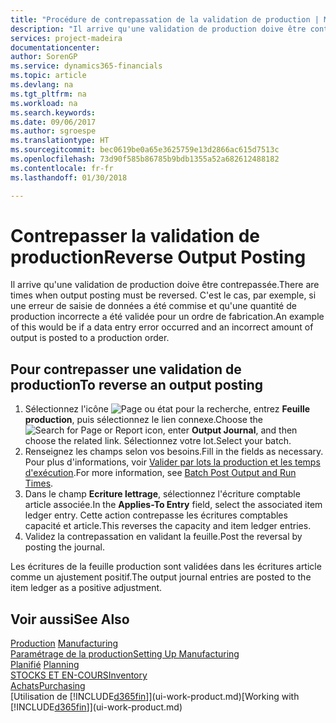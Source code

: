 ```yaml
---
title: "Procédure de contrepassation de la validation de production | Microsoft Docs"
description: "Il arrive qu'une validation de production doive être contrepassée. C'est le cas, par exemple, si une erreur de saisie de données a été commise et qu'une quantité de production incorrecte a été validée pour un ordre de fabrication."
services: project-madeira
documentationcenter: 
author: SorenGP
ms.service: dynamics365-financials
ms.topic: article
ms.devlang: na
ms.tgt_pltfrm: na
ms.workload: na
ms.search.keywords: 
ms.date: 09/06/2017
ms.author: sgroespe
ms.translationtype: HT
ms.sourcegitcommit: bec0619be0a65e3625759e13d2866ac615d7513c
ms.openlocfilehash: 73d90f585b86785b9bdb1355a52a682612488182
ms.contentlocale: fr-fr
ms.lasthandoff: 01/30/2018

---
```

# <a name="reverse-output-posting"></a><span data-ttu-id="3c52a-104">Contrepasser la validation de production</span><span class="sxs-lookup"><span data-stu-id="3c52a-104">Reverse Output Posting</span></span>
<span data-ttu-id="3c52a-105">Il arrive qu'une validation de production doive être contrepassée.</span><span class="sxs-lookup"><span data-stu-id="3c52a-105">There are times when output posting must be reversed.</span></span> <span data-ttu-id="3c52a-106">C'est le cas, par exemple, si une erreur de saisie de données a été commise et qu'une quantité de production incorrecte a été validée pour un ordre de fabrication.</span><span class="sxs-lookup"><span data-stu-id="3c52a-106">An example of this would be if a data entry error occurred and an incorrect amount of output is posted to a production order.</span></span>  

## <a name="to-reverse-an-output-posting"></a><span data-ttu-id="3c52a-107">Pour contrepasser une validation de production</span><span class="sxs-lookup"><span data-stu-id="3c52a-107">To reverse an output posting</span></span>  
1.  <span data-ttu-id="3c52a-108">Sélectionnez l'icône ![Page ou état pour la recherche](media/ui-search/search_small.png "Page ou état pour la recherche"), entrez **Feuille production**, puis sélectionnez le lien connexe.</span><span class="sxs-lookup"><span data-stu-id="3c52a-108">Choose the ![Search for Page or Report](media/ui-search/search_small.png "Search for Page or Report icon") icon, enter **Output Journal**, and then choose the related link.</span></span> <span data-ttu-id="3c52a-109">Sélectionnez votre lot.</span><span class="sxs-lookup"><span data-stu-id="3c52a-109">Select your batch.</span></span>  
2. <span data-ttu-id="3c52a-110">Renseignez les champs selon vos besoins.</span><span class="sxs-lookup"><span data-stu-id="3c52a-110">Fill in the fields as necessary.</span></span> <span data-ttu-id="3c52a-111">Pour plus d'informations, voir [Valider par lots la production et les temps d'exécution](production-how-to-post-output-quantity.md).</span><span class="sxs-lookup"><span data-stu-id="3c52a-111">For more information, see [Batch Post Output and Run Times](production-how-to-post-output-quantity.md).</span></span>
3.  <span data-ttu-id="3c52a-112">Dans le champ **Ecriture lettrage**, sélectionnez l'écriture comptable article associée.</span><span class="sxs-lookup"><span data-stu-id="3c52a-112">In the **Applies-To Entry** field, select the associated item ledger entry.</span></span> <span data-ttu-id="3c52a-113">Cette action contrepasse les écritures comptables capacité et article.</span><span class="sxs-lookup"><span data-stu-id="3c52a-113">This reverses the capacity and item ledger entries.</span></span>  
4. <span data-ttu-id="3c52a-114">Validez la contrepassation en validant la feuille.</span><span class="sxs-lookup"><span data-stu-id="3c52a-114">Post the reversal by posting the journal.</span></span>  

<span data-ttu-id="3c52a-115">Les écritures de la feuille production sont validées dans les écritures article comme un ajustement positif.</span><span class="sxs-lookup"><span data-stu-id="3c52a-115">The output journal entries are posted to the item ledger as a positive adjustment.</span></span>  

## <a name="see-also"></a><span data-ttu-id="3c52a-116">Voir aussi</span><span class="sxs-lookup"><span data-stu-id="3c52a-116">See Also</span></span>  
 <span data-ttu-id="3c52a-117">[Production](production-manage-manufacturing.md)  </span><span class="sxs-lookup"><span data-stu-id="3c52a-117">[Manufacturing](production-manage-manufacturing.md)  </span></span>  
 [<span data-ttu-id="3c52a-118">Paramétrage de la production</span><span class="sxs-lookup"><span data-stu-id="3c52a-118">Setting Up Manufacturing</span></span>](production-configure-production-processes.md)  
 <span data-ttu-id="3c52a-119">[Planifié](production-planning.md)    </span><span class="sxs-lookup"><span data-stu-id="3c52a-119">[Planning](production-planning.md)    </span></span>  
 [<span data-ttu-id="3c52a-120">STOCKS ET EN-COURS</span><span class="sxs-lookup"><span data-stu-id="3c52a-120">Inventory</span></span>](inventory-manage-inventory.md)  
 [<span data-ttu-id="3c52a-121">Achats</span><span class="sxs-lookup"><span data-stu-id="3c52a-121">Purchasing</span></span>](purchasing-manage-purchasing.md)  
 <span data-ttu-id="3c52a-122">[Utilisation de [!INCLUDE[d365fin](includes/d365fin_md.md)]](ui-work-product.md)</span><span class="sxs-lookup"><span data-stu-id="3c52a-122">[Working with [!INCLUDE[d365fin](includes/d365fin_md.md)]](ui-work-product.md)</span></span>  

